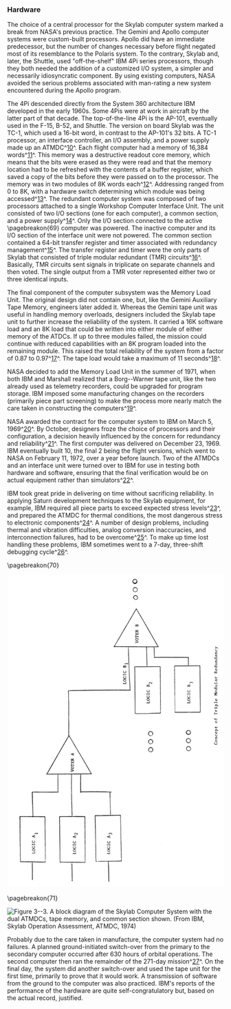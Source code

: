 ### Hardware

The choice of a central processor for the Skylab computer
system marked a break from NASA's previous practice. The Gemini and
Apollo computer systems were custom-built processors. Apollo did have an
immediate predecessor, but the number of changes necessary before flight
negated most of its resemblance to the Polaris system. To the contrary,
Skylab and, later, the Shuttle, used "off-the-shelf" IBM 4Pi series
processors, though they both needed the addition of a customized I/O
system, a simpler and necessarily idiosyncratic component. By using
existing computers, NASA avoided the serious problems associated with
man-rating a new system encountered during the Apollo program.

The 4Pi descended directly from the System 360 architecture IBM
developed in the early 1960s. Some 4Pis were at work in aircraft by the
latter part of that decade. The top-of-the-line 4Pi is the AP-101,
eventually used in the F-15, B-52, and Shuttle. The version on board
Skylab was the TC-1, which used a 16-bit word, in contrast to the
AP-101's 32 bits. A TC-1 processor, an interface controller, an I/O
assembly, and a power supply made up an ATMDC^[10](#source3)^.
Each flight computer had a memory of 16,384
words^[11](#source3)^. This memory was a destructive readout
core memory, which means that the bits were erased as they were read and
that the memory location had to be refreshed with the contents of a
buffer register, which saved a copy of the bits before they were passed
on to the processor. The memory was in two modules of 8K words
each^[12](#source3)^. Addressing ranged from 0 to 8K, with a
hardware switch determining which module was being
accessed^[13](#source3)^. The redundant computer system was
composed of two processors attached to a single Workshop Computer
Interface Unit. The unit consisted of two I/O sections (one for each
computer), a common section, and a power supply^[14](#source3)^.
Only the I/O section connected to the active \pagebreakon{69} computer was
powered. The inactive computer and its I/O section of the interface unit
were not powered. The common section contained a 64-bit transfer
register and timer associated with redundancy
management^[15](#source3)^. The transfer register and timer were
the only parts of Skylab that consisted of triple modular redundant
(TMR) circuits^[16](#source3)^. Basically, TMR circuits sent
signals in triplicate on separate channels and then voted. The single
output from a TMR voter represented either two or three identical
inputs.

The final component of the computer subsystem was the Memory Load Unit.
The original design did not contain one, but, like the Gemini Auxiliary
Tape Memory, engineers later added it. Whereas the Gemini tape unit was
useful in handling memory overloads, designers included the Skylab tape
unit to further increase the reliability of the system. It carried a 16K
software load and an 8K load that could be written into either module of
either memory of the ATDCs. If up to three modules failed, the mission
could continue with reduced capabilities with an 8K program loaded into
the remaining module. This raised the total reliability of the system
from a factor of 0.87 to 0.97^[17](#source3)^. The tape load
would take a maximum of 11 seconds^[18](#source3)^.

NASA decided to add the Memory Load Unit in the summer of 1971, when
both IBM and Marshall realized that a Borg--Warner tape unit, like the
two already used as telemetry recorders, could be upgraded for program
storage. IBM imposed some manufacturing changes on the recorders
(primarily piece part screening) to make the process more nearly match
the care taken in constructing the computers^[19](#source3)^.

NASA awarded the contract for the computer system to IBM on March 5,
1969^[20](#source3)^. By October, designers froze the choice of
processors and their configuration, a decision heavily influenced by the
concern for redundancy and reliability^[21](#source3)^. The
first computer was delivered on December 23, 1969. IBM eventually built
10, the final 2 being the flight versions, which went to NASA on
February 11, 1972, over a year before launch. Two of the ATMDCs and an
interface unit were turned over to IBM for use in testing both hardware
and software, ensuring that the final verification would be on actual
equipment rather than simulators^[22](#source3)^.

IBM took great pride in delivering on time without sacrificing
reliability. In applying Saturn development techniques to the Skylab
equipment, for example, IBM required all piece parts to exceed expected
stress levels^[23](#source3)^, and prepared the ATMDC for
thermal conditions, the most dangerous stress to electronic
components^[24](#source3)^. A number of design problems,
including thermal and vibration difficulties, analog conversion
inaccuracies, and interconnection failures, had to be
overcome^[25](#source3)^. To make up time lost handling these
problems, IBM sometimes went to a 7-day, three-shift debugging
cycle^[26](#source3)^.

\pagebreakon{70}

![**Figure 3--2**. The concept of Triple Modular Redundancy.](images/p70.jpg)

\pagebreakon{71}

![**Figure 3--3**. A block diagram of the Skylab Computer System with the
dual ATMDCs, tape memory, and common section shown. (From IBM, *Skylab
Operation Assessment, ATMDC*, 1974)](images/p71.jpg)

Probably due to the care taken in manufacture, the computer system had
no failures. A planned ground-initiated switch-over from the primary to
the secondary computer occurred after 630 hours of orbital operations.
The second computer then ran the remainder of the 271-day
mission^[27](#source3)^. On the final day, the system did
another switch-over and used the tape unit for the first time, primarily
to prove that it would work. A transmission of software from the ground
to the computer was also practiced. IBM's reports of the performance of
the hardware are quite self-congratulatory but, based on the actual
record, justified.

